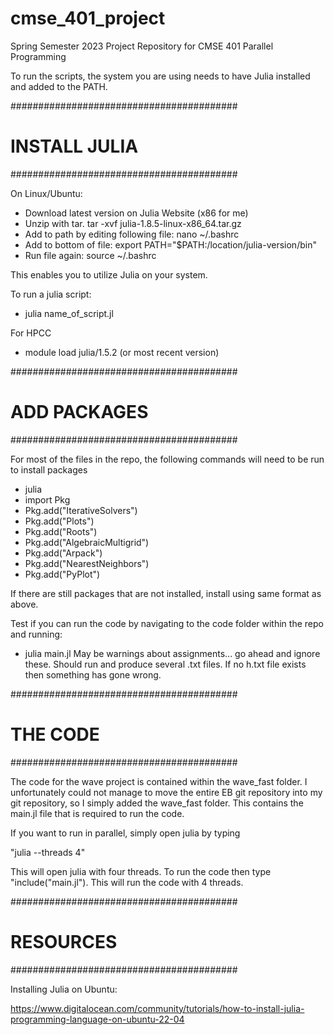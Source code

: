 # cmse_401_project
Spring Semester 2023 Project Repository for CMSE 401 Parallel Programming

To run the scripts, the system you are using needs to have Julia installed and added to the PATH.

#########################################

#		INSTALL JULIA		#

#########################################

On Linux/Ubuntu:
-   Download latest version on Julia Website (x86 for me)
-   Unzip with tar. tar -xvf julia-1.8.5-linux-x86_64.tar.gz
-   Add to path by editing following file: nano ~/.bashrc
-   Add to bottom of file: export PATH="$PATH:/location/julia-version/bin" 
-   Run file again: source ~/.bashrc

This enables you to utilize Julia on your system.

To run a julia script:
-   julia name_of_script.jl

For HPCC
-   module load julia/1.5.2 (or most recent version)

#########################################

#		ADD PACKAGES		#

#########################################

For most of the files in the repo, the following commands will need to be run to install packages
-   julia
-   import Pkg 
-   Pkg.add("IterativeSolvers")
-   Pkg.add("Plots")
-   Pkg.add("Roots")
-   Pkg.add("AlgebraicMultigrid")
-   Pkg.add("Arpack")
-   Pkg.add("NearestNeighbors")
-   Pkg.add("PyPlot")

If there are still packages that are not installed, install using same format as above.

Test if you can run the code by navigating to the code folder within the repo and running:
-   julia main.jl
May be warnings about assignments... go ahead and ignore these.
Should run and produce several .txt files. If no h.txt file exists then something has gone wrong.

#########################################

#              THE CODE                 #

#########################################

The code for the wave project is contained within the wave_fast folder. I unfortunately could not manage to move the entire EB git repository into my git repository, so I simply added the wave_fast folder. This contains the main.jl file that is required to run the code.

If you want to run in parallel, simply open julia by typing 

"julia --threads 4"

This will open julia with four threads. To run the code then type "include("main.jl"). This will run the code with 4 threads.

#########################################

#		RESOURCES		#

#########################################

Installing Julia on Ubuntu:

https://www.digitalocean.com/community/tutorials/how-to-install-julia-programming-language-on-ubuntu-22-04


